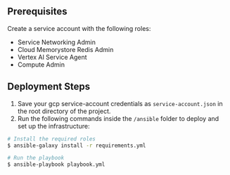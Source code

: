 ## Prerequisites

Create a service account with the following roles:
- Service Networking Admin
- Cloud Memorystore Redis Admin
- Vertex AI Service Agent
- Compute Admin

## Deployment Steps

1. Save your gcp service-account credentials as `service-account.json` in the root directory of the project.
2. Run the following commands inside the `/ansible` folder to deploy and set up the infrastructure:

```bash
# Install the required roles
$ ansible-galaxy install -r requirements.yml

# Run the playbook
$ ansible-playbook playbook.yml
```